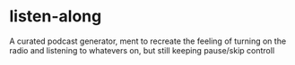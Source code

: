 # listen-along

A curated podcast generator, ment to recreate the feeling of turning on the radio and listening to whatevers on, but still keeping pause/skip controll
